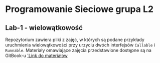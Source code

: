 # Programowanie Sieciowe grupa L2
## Lab-1 - wielowątkowość
Repozytorium zawiera pliki z zajęć, w których są podane przykłady uruchmienia wielowątkowości przy urzyciu dwóch interfejsów `Callable` i `Runnable`. Materiały omawiające zajęcia przedstawione dostępne są na GitBook-u ['Link do materiałów](https://uken-1.gitbook.io/programowanie-sieciowe/lab-watki)
